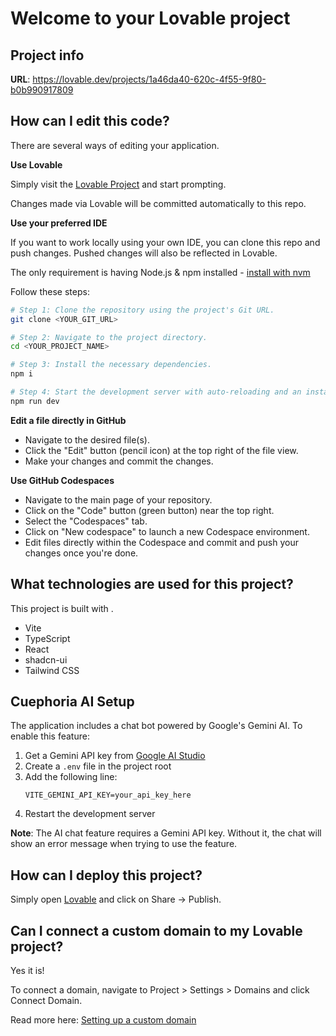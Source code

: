 # Welcome to your Lovable project

## Project info

**URL**: https://lovable.dev/projects/1a46da40-620c-4f55-9f80-b0b990917809

## How can I edit this code?

There are several ways of editing your application.

**Use Lovable**

Simply visit the [Lovable Project](https://lovable.dev/projects/1a46da40-620c-4f55-9f80-b0b990917809) and start prompting.

Changes made via Lovable will be committed automatically to this repo.

**Use your preferred IDE**

If you want to work locally using your own IDE, you can clone this repo and push changes. Pushed changes will also be reflected in Lovable.

The only requirement is having Node.js & npm installed - [install with nvm](https://github.com/nvm-sh/nvm#installing-and-updating)

Follow these steps:

```sh
# Step 1: Clone the repository using the project's Git URL.
git clone <YOUR_GIT_URL>

# Step 2: Navigate to the project directory.
cd <YOUR_PROJECT_NAME>

# Step 3: Install the necessary dependencies.
npm i

# Step 4: Start the development server with auto-reloading and an instant preview.
npm run dev
```

**Edit a file directly in GitHub**

- Navigate to the desired file(s).
- Click the "Edit" button (pencil icon) at the top right of the file view.
- Make your changes and commit the changes.

**Use GitHub Codespaces**

- Navigate to the main page of your repository.
- Click on the "Code" button (green button) near the top right.
- Select the "Codespaces" tab.
- Click on "New codespace" to launch a new Codespace environment.
- Edit files directly within the Codespace and commit and push your changes once you're done.

## What technologies are used for this project?

This project is built with .

- Vite
- TypeScript
- React
- shadcn-ui
- Tailwind CSS

## Cuephoria AI Setup

The application includes a chat bot powered by Google's Gemini AI. To enable this feature:

1. Get a Gemini API key from [Google AI Studio](https://makersuite.google.com/app/apikey)
2. Create a `.env` file in the project root
3. Add the following line:
   ```
   VITE_GEMINI_API_KEY=your_api_key_here
   ```
4. Restart the development server

**Note**: The AI chat feature requires a Gemini API key. Without it, the chat will show an error message when trying to use the feature.

## How can I deploy this project?

Simply open [Lovable](https://lovable.dev/projects/1a46da40-620c-4f55-9f80-b0b990917809) and click on Share -> Publish.

## Can I connect a custom domain to my Lovable project?

Yes it is!

To connect a domain, navigate to Project > Settings > Domains and click Connect Domain.

Read more here: [Setting up a custom domain](https://docs.lovable.dev/tips-tricks/custom-domain#step-by-step-guide)
